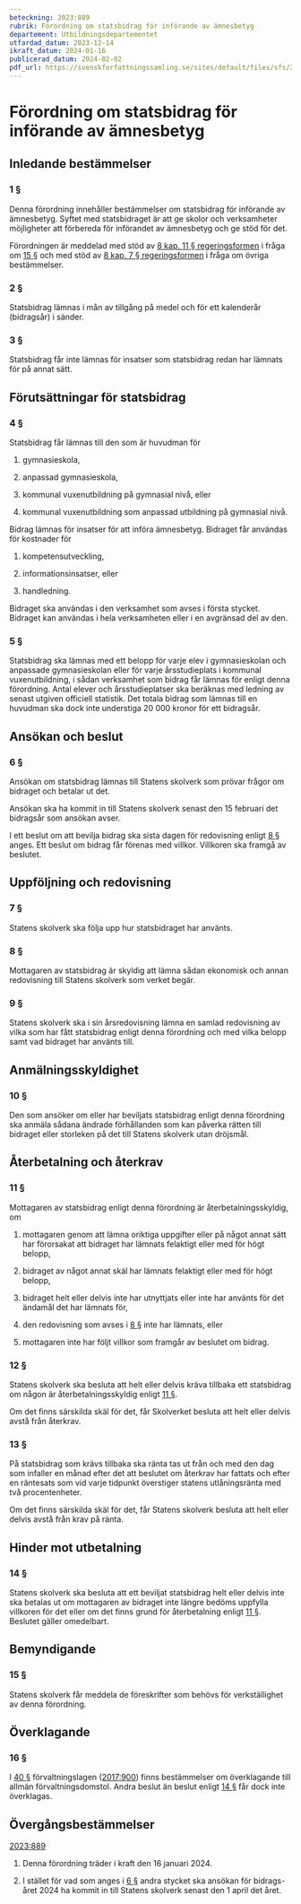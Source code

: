 ```yaml
---
beteckning: 2023:889
rubrik: Förordning om statsbidrag för införande av ämnesbetyg
departement: Utbildningsdepartementet
utfardad_datum: 2023-12-14
ikraft_datum: 2024-01-16
publicerad_datum: 2024-02-02
pdf_url: https://svenskforfattningssamling.se/sites/default/files/sfs/2023-12/SFS2023-889.pdf
---
```


# Förordning om statsbidrag för införande av ämnesbetyg

## Inledande bestämmelser

### 1 §

Denna förordning innehåller bestämmelser om statsbidrag för införande av ämnesbetyg. Syftet med statsbidraget är att ge skolor och verksamheter möjligheter att förbereda för införandet av ämnesbetyg och ge stöd för det.

Förordningen är meddelad med stöd av [8 kap. 11 § regeringsformen](https://selex.se/eli/sfs/1974/152#kap8.11) i fråga om [15 §](#15) och med stöd av [8 kap. 7 § regeringsformen](https://selex.se/eli/sfs/1974/152#kap8.7) i fråga om övriga bestämmelser.

### 2 §

Statsbidrag lämnas i mån av tillgång på medel och för ett kalenderår (bidragsår) i sänder.

### 3 §

Statsbidrag får inte lämnas för insatser som statsbidrag redan har lämnats för på annat sätt.

## Förutsättningar för statsbidrag

### 4 §

Statsbidrag får lämnas till den som är huvudman för

1. gymnasieskola,

2. anpassad gymnasieskola,

3. kommunal vuxenutbildning på gymnasial nivå, eller

4. kommunal vuxenutbildning som anpassad utbildning på gymnasial nivå.

Bidrag lämnas för insatser för att införa ämnesbetyg. Bidraget får användas för kostnader för

1. kompetensutveckling,

2. informationsinsatser, eller

3. handledning.

Bidraget ska användas i den verksamhet som avses i första stycket. Bidraget kan användas i hela verksamheten eller i en avgränsad del av den.

### 5 §

Statsbidrag ska lämnas med ett belopp för varje elev i gymnasieskolan och anpassade gymnasieskolan eller för varje årsstudieplats i kommunal vuxenutbildning, i sådan verksamhet som bidrag får lämnas för enligt denna förordning. Antal elever och årsstudieplatser ska beräknas med ledning av senast utgiven officiell statistik. Det totala bidrag som lämnas till en huvudman ska dock inte understiga 20 000 kronor för ett bidragsår.

## Ansökan och beslut

### 6 §

Ansökan om statsbidrag lämnas till Statens skolverk som prövar frågor om bidraget och betalar ut det.

Ansökan ska ha kommit in till Statens skolverk senast den 15 februari det bidragsår som ansökan avser.

I ett beslut om att bevilja bidrag ska sista dagen för redovisning enligt [8 §](#8) anges. Ett beslut om bidrag får förenas med villkor. Villkoren ska framgå av beslutet.

## Uppföljning och redovisning

### 7 §

Statens skolverk ska följa upp hur statsbidraget har använts.

### 8 §

Mottagaren av statsbidrag är skyldig att lämna sådan ekonomisk och annan redovisning till Statens skolverk som verket begär.

### 9 §

Statens skolverk ska i sin årsredovisning lämna en samlad redovisning av vilka som har fått statsbidrag enligt denna förordning och med vilka belopp samt vad bidraget har använts till.

## Anmälningsskyldighet

### 10 §

Den som ansöker om eller har beviljats statsbidrag enligt denna förordning ska anmäla sådana ändrade förhållanden som kan påverka rätten till bidraget eller storleken på det till Statens skolverk utan dröjsmål.

## Återbetalning och återkrav

### 11 §

Mottagaren av statsbidrag enligt denna förordning är återbetalningsskyldig, om

1. mottagaren genom att lämna oriktiga uppgifter eller på något annat sätt har förorsakat att bidraget har lämnats felaktigt eller med för högt belopp,

2. bidraget av något annat skäl har lämnats felaktigt eller med för högt belopp,

3. bidraget helt eller delvis inte har utnyttjats eller inte har använts för det ändamål det har lämnats för,

4. den redovisning som avses i [8 §](#8) inte har lämnats, eller

5. mottagaren inte har följt villkor som framgår av beslutet om bidrag.

### 12 §

Statens skolverk ska besluta att helt eller delvis kräva tillbaka ett statsbidrag om någon är återbetalningsskyldig enligt [11 §](#11).

Om det finns särskilda skäl för det, får Skolverket besluta att helt eller delvis avstå från återkrav.

### 13 §

På statsbidrag som krävs tillbaka ska ränta tas ut från och med den dag som infaller en månad efter det att beslutet om återkrav har fattats och efter en räntesats som vid varje tidpunkt överstiger statens utlåningsränta med två procentenheter.

Om det finns särskilda skäl för det, får Statens skolverk besluta att helt eller delvis avstå från krav på ränta.

## Hinder mot utbetalning

### 14 §

Statens skolverk ska besluta att ett beviljat statsbidrag helt eller delvis inte ska betalas ut om mottagaren av bidraget inte längre bedöms uppfylla villkoren för det eller om det finns grund för återbetalning enligt [11 §](#11). Beslutet gäller omedelbart.

## Bemyndigande

### 15 §

Statens skolverk får meddela de föreskrifter som behövs för verkställighet av denna förordning.

## Överklagande

### 16 §

I [40 §](#40) förvaltningslagen ([2017:900](https://selex.se/eli/sfs/2017/900)) finns bestämmelser om överklagande till allmän förvaltningsdomstol. Andra beslut än beslut enligt [14 §](#14) får dock inte överklagas.

## Övergångsbestämmelser

[2023:889](https://selex.se/eli/sfs/2023/889)

1. Denna förordning träder i kraft den 16 januari 2024.

2. I stället för vad som anges i [6 §](#6) andra stycket ska ansökan för bidrags-året 2024 ha kommit in till Statens skolverk senast den 1 april det året.